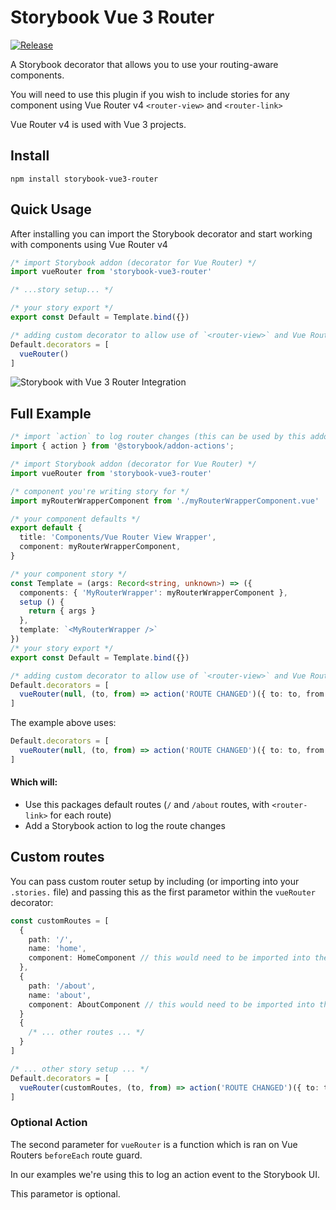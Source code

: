 # Storybook Vue 3 Router

[![Release](https://github.com/NickMcBurney/storybook-vue3-router/actions/workflows/release.yml/badge.svg?branch=main)](https://github.com/NickMcBurney/storybook-vue3-router/actions/workflows/release.yml)

A Storybook decorator that allows you to use your routing-aware components.

You will need to use this plugin if you wish to include stories for any component using Vue Router v4 `<router-view>` and `<router-link>`

Vue Router v4 is used with Vue 3 projects.

## Install
`npm install storybook-vue3-router`

## Quick Usage
After installing you can import the Storybook decorator and start working with components using Vue Router v4

```ts
/* import Storybook addon (decorator for Vue Router) */
import vueRouter from 'storybook-vue3-router'

/* ...story setup... */

/* your story export */
export const Default = Template.bind({})

/* adding custom decorator to allow use of `<router-view>` and Vue Router 4+ */
Default.decorators = [
  vueRouter()
]
```

![Storybook with Vue 3 Router Integration](https://github.com/NickMcBurney/storybook-vue-router/blob/main/storybook-vue-router.gif?raw=true)

## Full Example
```ts
/* import `action` to log router changes (this can be used by this addon to log router events) */
import { action } from '@storybook/addon-actions';

/* import Storybook addon (decorator for Vue Router) */
import vueRouter from 'storybook-vue3-router'

/* component you're writing story for */
import myRouterWrapperComponent from './myRouterWrapperComponent.vue'

/* your component defaults */
export default {
  title: 'Components/Vue Router View Wrapper',
  component: myRouterWrapperComponent,
}

/* your component story */
const Template = (args: Record<string, unknown>) => ({
  components: { 'MyRouterWrapper': myRouterWrapperComponent },
  setup () {
    return { args }
  },
  template: `<MyRouterWrapper />`
})
/* your story export */
export const Default = Template.bind({})

/* adding custom decorator to allow use of `<router-view>` and Vue Router 4+ */
Default.decorators = [
  vueRouter(null, (to, from) => action('ROUTE CHANGED')({ to: to, from: from }))
]
```

The example above uses:
```ts
Default.decorators = [
  vueRouter(null, (to, from) => action('ROUTE CHANGED')({ to: to, from: from }))
]
```

#### Which will:
- Use this packages default routes (`/` and `/about` routes, with `<router-link>` for each route)
- Add a Storybook action to log the route changes

## Custom routes
You can pass custom router setup by including (or importing into your `.stories.` file) and passing this as the first parametor within the `vueRouter` decorator:

```ts
const customRoutes = [
  {
    path: '/',
    name: 'home',
    component: HomeComponent // this would need to be imported into the `.stories` file
  },
  {
    path: '/about',
    name: 'about',
    component: AboutComponent // this would need to be imported into the `.stories` file
  }
  {
    /* ... other routes ... */
  }
]

/* ... other story setup ... */
Default.decorators = [
  vueRouter(customRoutes, (to, from) => action('ROUTE CHANGED')({ to: to, from: from }))
]
```

### Optional Action
The second parameter for `vueRouter` is a function which is ran on Vue Routers `beforeEach` route guard.

In our examples we're using this to log an action event to the Storybook UI.

This parametor is optional.